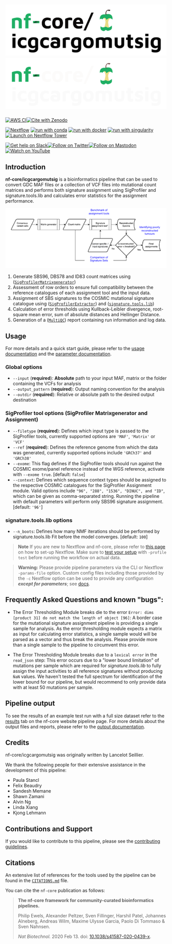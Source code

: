 # ![nf-core/icgcargomutsig](docs/images/nf-core-icgcargomutsig_logo_light.png#gh-light-mode-only) ![nf-core/icgcargomutsig](docs/images/nf-core-icgcargomutsig_logo_dark.png#gh-dark-mode-only)

[![AWS CI](https://img.shields.io/badge/CI%20tests-full%20size-FF9900?labelColor=000000&logo=Amazon%20AWS)](https://nf-co.re/icgcargomutsig/results)[![Cite with Zenodo](http://img.shields.io/badge/DOI-10.5281/zenodo.XXXXXXX-1073c8?labelColor=000000)](https://doi.org/10.5281/zenodo.XXXXXXX)

[![Nextflow](https://img.shields.io/badge/nextflow%20DSL2-%E2%89%A523.04.0-23aa62.svg)](https://www.nextflow.io/)
[![run with conda](http://img.shields.io/badge/run%20with-conda-3EB049?labelColor=000000&logo=anaconda)](https://docs.conda.io/en/latest/)
[![run with docker](https://img.shields.io/badge/run%20with-docker-0db7ed?labelColor=000000&logo=docker)](https://www.docker.com/)
[![run with singularity](https://img.shields.io/badge/run%20with-singularity-1d355c.svg?labelColor=000000)](https://sylabs.io/docs/)
[![Launch on Nextflow Tower](https://img.shields.io/badge/Launch%20%F0%9F%9A%80-Nextflow%20Tower-%234256e7)](https://tower.nf/launch?pipeline=https://github.com/nf-core/icgcargomutsig)

[![Get help on Slack](http://img.shields.io/badge/slack-nf--core%20%23icgcargomutsig-4A154B?labelColor=000000&logo=slack)](https://nfcore.slack.com/channels/icgcargomutsig)[![Follow on Twitter](http://img.shields.io/badge/twitter-%40nf__core-1DA1F2?labelColor=000000&logo=twitter)](https://twitter.com/nf_core)[![Follow on Mastodon](https://img.shields.io/badge/mastodon-nf__core-6364ff?labelColor=FFFFFF&logo=mastodon)](https://mstdn.science/@nf_core)[![Watch on YouTube](http://img.shields.io/badge/youtube-nf--core-FF0000?labelColor=000000&logo=youtube)](https://www.youtube.com/c/nf-core)

## Introduction

**nf-core/icgcargomutsig** is a bioinformatics pipeline that can be used to convert GDC MAF files or a collection of VCF files into mutational count matrices and performs both signature assignment using SigProfiler and signature.tools.lib and calculates error statistics for the assignment performance.

![workflow_diagram](./assets/workflow_diagramm.png)

1. Generate SBS96, DBS78 and ID83 count matrices using ([`SigProfilerMatrixgenerator`](https://osf.io/s93d5/wiki/home/))
2. Assessment of row orders to ensure full compatibility between the reference catalogues of each assignment tool and the input data.
3. Assignment of SBS signatures to the COSMIC mutational signature catalogue using ([`SigProfilerExtractor`](https://osf.io/t6j7u/wiki/home/)) and ([`signature.tools.lib`](https://github.com/Nik-Zainal-Group/signature.tools.lib))
4. Calculation of error thresholds using Kullback-Leibler divergence, root-square mean error, sum of absolute distances and Hellinger Distance.
5. Generation of a ([`MultiQC`](https://multiqc.info/)) report containing run information and log data.

## Usage

For more details and a quick start guide, please refer to the [usage documentation](https://nf-co.re/icgcargomutsig/usage) and the [parameter documentation](https://nf-co.re/icgcargomutsig/parameters).

### Global options

- `--input` (**required**): **Absolute** path to your input MAF, matrix or the folder containing the VCFs for analysis
- `--output_pattern` (**required**): Output naming convention for the analysis
- `--outdir` (**required**): Relative or absolute path to the desired output destination

### SigProfiler tool options (SigProfiler Matrixgenerator and Assignment)

- `--filetype` (**required**): Defines which input type is passed to the SigProfiler tools, currently supported options are `'MAF'`, `'Matrix'` or `'VCF'`
- `--ref` (**required**): Defines the reference genome from which the data was generated, currently supported options include `'GRCh37'` and `'GRCh38'`
- `--exome`: This flag defines if the SigProfiler tools should run against the COSMIC exome/panel reference instead of the WGS reference, activate with `--exome true`. [default: ```false```]
- `--context`: Defines which sequence context types should be assigned to the respective COSMIC catalogues for the SigProfiler Assignment module. Valid options include `"96", "288", "1536", "DINUC", and "ID"`, which can be given as comma-separated string. Running the pipeline with default parameters will perform only SBS96 signature assignment. [default: ```'96'```]

### signature.tools.lib options

- `--n_boots`: Defines how many NMF iterations should be performed by signature.tools.lib Fit before the model converges. [default: `100`]

> **Note**
> If you are new to Nextflow and nf-core, please refer to [this page](https://nf-co.re/docs/usage/installation) on how
> to set-up Nextflow. Make sure to [test your setup](https://nf-co.re/docs/usage/introduction#how-to-run-a-pipeline)
> with `-profile test` before running the workflow on actual data.

> **Warning:**
> Please provide pipeline parameters via the CLI or Nextflow `-params-file` option. Custom config files including those
> provided by the `-c` Nextflow option can be used to provide any configuration _**except for parameters**_;
> see [docs](https://nf-co.re/usage/configuration#custom-configuration-files).

## Frequently Asked Questions and known "bugs":

- The Error Thresholding Module breaks die to the error `Error: dims [product 31] do not match the length of object [96]`:
  A border case for the mutational signature assignment pipeline is providing a single sample for analysis. As the error thresholding module expects a matrix as input for calculating error statistics, a single sample would will be parsed as a vector and thus break the analysis. Please provide more than a single sample to the pipeline to circumvent this error.

- The Error Thresholding Module breaks due to a `lexical error` in the `read_json` step:
  This error occurs due to a "lower bound limitation" of mutations per sample which are required for _signature.tools.lib_ to fully assign the input activities to all reference signatures without producing `ǸaN` values. We haven't tested the full spectrum for identification of the lower bound for our pipeline, but would recommend to only provide data with at least 50 mutations per sample.

## Pipeline output

To see the results of an example test run with a full size dataset refer to the [results](https://nf-co.re/icgcargomutsig/results) tab on the nf-core website pipeline page.
For more details about the output files and reports, please refer to the
[output documentation](https://nf-co.re/icgcargomutsig/output).

## Credits

nf-core/icgcargomutsig was originally written by Lancelot Seillier.

We thank the following people for their extensive assistance in the development of this pipeline:

- Paula Stancl
- Felix Beaudry
- Sandesh Memane
- Shawn Zamani
- Alvin Ng
- Linda Xiang
- Kjong Lehmann

## Contributions and Support

If you would like to contribute to this pipeline, please see the [contributing guidelines](.github/CONTRIBUTING.md).

## Citations

An extensive list of references for the tools used by the pipeline can be found in the [`CITATIONS.md`](CITATIONS.md) file.

You can cite the `nf-core` publication as follows:

> **The nf-core framework for community-curated bioinformatics pipelines.**
>
> Philip Ewels, Alexander Peltzer, Sven Fillinger, Harshil Patel, Johannes Alneberg, Andreas Wilm, Maxime Ulysse Garcia, Paolo Di Tommaso & Sven Nahnsen.
>
> _Nat Biotechnol._ 2020 Feb 13. doi: [10.1038/s41587-020-0439-x](https://dx.doi.org/10.1038/s41587-020-0439-x).
